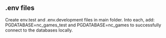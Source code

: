 ## .env files

Create env.test and .env.development files in main folder. 
Into each, add: PGDATABASE=nc_games_test and PGDATABASE=nc_games to successfully connect to the databases locally.